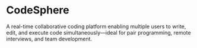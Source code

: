 # CodeSphere
A real-time collaborative coding platform enabling multiple users to write, edit, and execute code simultaneously—ideal for pair programming, remote interviews, and team development.
